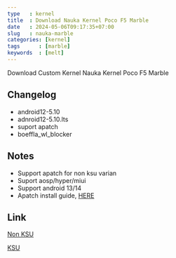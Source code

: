 ```yaml
---
type   : kernel
title  : Download Nauka Kernel Poco F5 Marble
date   : 2024-05-06T09:17:35+07:00
slug   : nauka-marble
categories: [kernel]
tags      : [marble]
keywords  : [melt]
---
```


Download Custom Kernel Nauka Kernel Poco F5 Marble

## Changelog
- android12-5.10
- adnroid12-5.10.lts
- suport apatch
- boeffla_wl_blocker

## Notes
- Support apatch for non ksu varian
- Suport aosp/hyper/miui
- Support android 13/14
- Apatch install guide, [HERE](https://t.me/pv1cc/48)



## Link
[Non KSU](https://drive.google.com/file/d/1a3_ngC5VvXoqsdBTSJ5XKkf-x42lQcad/view?usp=sharing)

[KSU](https://drive.google.com/file/d/1BwO_h0VUL0U5iV8qt3OaQ0xAMLEewJUe/view?usp=drive_link)

